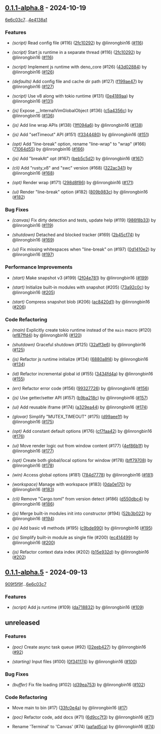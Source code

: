 ## [0.1.1-alpha.8](https://github.com/rsvim/rsvim/compare/v0.1.1-alpha.5..0.1.1-alpha.8) - 2024-10-19

[6e6c03c7](https://github.com/rsvim/rsvim/commit/6e6c03c7f828a5acbfae029370d061b5e907dd1e)...[4e4138a1](https://github.com/rsvim/rsvim/commit/4e4138a1736feed90fef9daf329f827d61c8d930)

### <!-- 0 -->Features

- *(script)* Read config file (#116) ([2fc10292](https://github.com/rsvim/rsvim/commit/2fc10292f6416ea76b47e8115776caedcbbeded0)) by @linrongbin16 ([#116](https://github.com/rsvim/rsvim/pull/116))

- *(script)* Start js runtime in a separate thread (#116) ([2fc10292](https://github.com/rsvim/rsvim/commit/2fc10292f6416ea76b47e8115776caedcbbeded0)) by @linrongbin16 ([#116](https://github.com/rsvim/rsvim/pull/116))

- *(script)* Implement js runtime with deno_core (#126) ([43d02884](https://github.com/rsvim/rsvim/commit/43d028844d5ea96ca240ebae6c728c316a9d2553)) by @linrongbin16 ([#126](https://github.com/rsvim/rsvim/pull/126))

- *(defaults)* Add config file and cache dir path (#127) ([f199ae47](https://github.com/rsvim/rsvim/commit/f199ae47a9f641fe8e2fa4c2f0840fe90c9cecdf)) by @linrongbin16 ([#127](https://github.com/rsvim/rsvim/pull/127))

- *(script)* Use v8 along with tokio runtime (#131) ([0e4189aa](https://github.com/rsvim/rsvim/commit/0e4189aa2c06464f84be282de6e61e0991a4251e)) by @linrongbin16 ([#131](https://github.com/rsvim/rsvim/pull/131))

- *(js)* Expose __InternalVimGlobalObject (#136) ([c5a4356c](https://github.com/rsvim/rsvim/commit/c5a4356c58fd707b0c0280b17d991d1d686a6285)) by @linrongbin16 ([#136](https://github.com/rsvim/rsvim/pull/136))

- *(js)* Add line wrap APIs (#138) ([1ff094a6](https://github.com/rsvim/rsvim/commit/1ff094a67086cca596939601eac5018c4ea537f6)) by @linrongbin16 ([#138](https://github.com/rsvim/rsvim/pull/138))

- *(js)* Add "setTimeout" API (#151) ([f3344480](https://github.com/rsvim/rsvim/commit/f33444804376221a3ec58925bb6bce5af12f9b9f)) by @linrongbin16 ([#151](https://github.com/rsvim/rsvim/pull/151))

- *(opt)* Add "line-break" option, rename "line-wrap" to "wrap" (#166) ([71064d55](https://github.com/rsvim/rsvim/commit/71064d559cf34fd8e4f1a742d088269caba3c631)) by @linrongbin16 ([#166](https://github.com/rsvim/rsvim/pull/166))

- *(js)* Add "breakAt" opt (#167) ([beb5c5d2](https://github.com/rsvim/rsvim/commit/beb5c5d28c23d4d663d08d727997e97c66403525)) by @linrongbin16 ([#167](https://github.com/rsvim/rsvim/pull/167))

- *(cli)* Add "rusty_v8" and "swc" version (#168) ([322ac341](https://github.com/rsvim/rsvim/commit/322ac3413fc3484d84fa0a8f6f7cc7821abaea37)) by @linrongbin16 ([#168](https://github.com/rsvim/rsvim/pull/168))

- *(opt)* Render wrap (#171) ([298d8f86](https://github.com/rsvim/rsvim/commit/298d8f860402f8a73c85d3570df0849eb6244752)) by @linrongbin16 ([#171](https://github.com/rsvim/rsvim/pull/171))

- *(ui)* Render "line-break" option (#182) ([809b983c](https://github.com/rsvim/rsvim/commit/809b983c9193303d0d05674ccef5553ce53b3326)) by @linrongbin16 ([#182](https://github.com/rsvim/rsvim/pull/182))


### <!-- 1 -->Bug Fixes

- *(canvas)* Fix dirty detection and tests, update help (#119) ([986f8b33](https://github.com/rsvim/rsvim/commit/986f8b33b81df0e375d0a2dc16ef97f9e8c6373a)) by @linrongbin16 ([#119](https://github.com/rsvim/rsvim/pull/119))

- *(shutdown)* Detached and blocked tracker (#169) ([2b45cf74](https://github.com/rsvim/rsvim/commit/2b45cf740863b2994d6f0cdb4a0fa27bded8316e)) by @linrongbin16 ([#169](https://github.com/rsvim/rsvim/pull/169))

- *(ui)* Fix missing whitespaces when "line-break" on (#197) ([0d1410e2](https://github.com/rsvim/rsvim/commit/0d1410e230780e64def866dc5968cd22c17cf57c)) by @linrongbin16 ([#197](https://github.com/rsvim/rsvim/pull/197))


### <!-- 2 -->Performance Improvements

- *(start)* Make snapshot v3 (#199) ([2f04e781](https://github.com/rsvim/rsvim/commit/2f04e7810b300937e1276f567764426a1c5eb69b)) by @linrongbin16 ([#199](https://github.com/rsvim/rsvim/pull/199))

- *(start)* Initialize built-in modules with snapshot (#205) ([73a92c0c](https://github.com/rsvim/rsvim/commit/73a92c0c3d20ac7c66a184987ce4024ad4918c7c)) by @linrongbin16 ([#205](https://github.com/rsvim/rsvim/pull/205))

- *(start)* Compress snapshot blob (#206) ([ac8420d1](https://github.com/rsvim/rsvim/commit/ac8420d17605aef8f975fdb5000774017a9f0384)) by @linrongbin16 ([#206](https://github.com/rsvim/rsvim/pull/206))


### <!-- 3 -->Code Refactoring

- *(main)* Explicitly create tokio runtime instead of the `main` macro (#120) ([ef87ffd4](https://github.com/rsvim/rsvim/commit/ef87ffd4dd7669e297c0d7773050245760f86f7c)) by @linrongbin16 ([#120](https://github.com/rsvim/rsvim/pull/120))

- *(shutdown)* Graceful shutdown (#125) ([32aff3e6](https://github.com/rsvim/rsvim/commit/32aff3e63ecf3f39c44cfb75f37f09c691a47575)) by @linrongbin16 ([#125](https://github.com/rsvim/rsvim/pull/125))

- *(js)* Refactor js runtime initialize (#134) ([6880a8f4](https://github.com/rsvim/rsvim/commit/6880a8f436868d9b8f668e5f2265372c9b4e3dbc)) by @linrongbin16 ([#134](https://github.com/rsvim/rsvim/pull/134))

- *(id)* Refactor incremental global id (#155) ([3434fd4a](https://github.com/rsvim/rsvim/commit/3434fd4a66e482ca3bb2ea15e3c6f0878f6913cd)) by @linrongbin16 ([#155](https://github.com/rsvim/rsvim/pull/155))

- *(err)* Refactor error code (#156) ([99327726](https://github.com/rsvim/rsvim/commit/99327726412ab1f116dc262ab184eea8a21b178c)) by @linrongbin16 ([#156](https://github.com/rsvim/rsvim/pull/156))

- *(js)* Use getter/setter API (#157) ([b9ba218c](https://github.com/rsvim/rsvim/commit/b9ba218cd5b8baf1ac0bfbae98cc505f9fc0a85f)) by @linrongbin16 ([#157](https://github.com/rsvim/rsvim/pull/157))

- *(ui)* Add reusable iframe (#174) ([a329ea44](https://github.com/rsvim/rsvim/commit/a329ea449d0ec65dbd8995a9d7b30d18474245ee)) by @linrongbin16 ([#174](https://github.com/rsvim/rsvim/pull/174))

- *(glovar)* Simplify "MUTEX_TIMEOUT" (#175) ([d99aee1f](https://github.com/rsvim/rsvim/commit/d99aee1f89224838f1317250b1d35a6d03dababa)) by @linrongbin16 ([#175](https://github.com/rsvim/rsvim/pull/175))

- *(opt)* Add constant default options (#176) ([cf7faa42](https://github.com/rsvim/rsvim/commit/cf7faa428773d004afdae65ba479c4accc4d4e9b)) by @linrongbin16 ([#176](https://github.com/rsvim/rsvim/pull/176))

- *(ui)* Move render logic out from window content (#177) ([4ef86b1f](https://github.com/rsvim/rsvim/commit/4ef86b1f85d6487f5ec431eb27e90619dbff60a3)) by @linrongbin16 ([#177](https://github.com/rsvim/rsvim/pull/177))

- *(opt)* Create both global/local options for window (#178) ([bff79708](https://github.com/rsvim/rsvim/commit/bff797088ef895272eb51c396ee43bd3880b5e84)) by @linrongbin16 ([#178](https://github.com/rsvim/rsvim/pull/178))

- *(win)* Access global options (#181) ([784d7778](https://github.com/rsvim/rsvim/commit/784d7778b5a545f1426a209db5c406782afae611)) by @linrongbin16 ([#181](https://github.com/rsvim/rsvim/pull/181))

- *(workspace)* Manage with workspace (#183) ([0da0e170](https://github.com/rsvim/rsvim/commit/0da0e17043b4bec3e6403839aba90661c59c4631)) by @linrongbin16 ([#183](https://github.com/rsvim/rsvim/pull/183))

- *(cli)* Remove "Cargo.toml" from version detect (#186) ([d550dbc4](https://github.com/rsvim/rsvim/commit/d550dbc4a98793e604724c4f935626ec7be8908f)) by @linrongbin16 ([#186](https://github.com/rsvim/rsvim/pull/186))

- *(js)* Merge built-in modules init into constructor (#194) ([52b3b022](https://github.com/rsvim/rsvim/commit/52b3b022d75becb238530702897584f696e29165)) by @linrongbin16 ([#194](https://github.com/rsvim/rsvim/pull/194))

- *(js)* Add basic v8 methods (#195) ([c9bde990](https://github.com/rsvim/rsvim/commit/c9bde990c00472e5b7157d15559f0b43a1148ff8)) by @linrongbin16 ([#195](https://github.com/rsvim/rsvim/pull/195))

- *(js)* Simplify built-in module as single file (#200) ([ec414499](https://github.com/rsvim/rsvim/commit/ec41449959907f7425e1aa6b5fcf67e83252634e)) by @linrongbin16 ([#200](https://github.com/rsvim/rsvim/pull/200))

- *(js)* Refactor context data index (#202) ([b15e932d](https://github.com/rsvim/rsvim/commit/b15e932df295be606ffd6ed0428ea77b850effc8)) by @linrongbin16 ([#202](https://github.com/rsvim/rsvim/pull/202))

## [0.1.1-alpha.5](https://github.com/rsvim/rsvim/compare/v0.1.1-alpha.3..v0.1.1-alpha.5) - 2024-09-13

[909f5f9f](https://github.com/rsvim/rsvim/commit/909f5f9f9ad6d4287d6a66371458c52a5a15b442)...[6e6c03c7](https://github.com/rsvim/rsvim/commit/6e6c03c7f828a5acbfae029370d061b5e907dd1e)

### <!-- 0 -->Features

- *(script)* Add js runtime (#109) ([da718832](https://github.com/rsvim/rsvim/commit/da718832eb301ad75080396de04fc5f989d59d0f)) by @linrongbin16 ([#109](https://github.com/rsvim/rsvim/pull/109))

## unreleased

### <!-- 0 -->Features

- *(poc)* Create async task queue (#92) ([02eeb427](https://github.com/rsvim/rsvim/commit/02eeb4276896ccb1a0920c5370c179a734d35a02)) by @linrongbin16 ([#92](https://github.com/rsvim/rsvim/pull/92))

- *(starting)* Input files (#100) ([0f341174](https://github.com/rsvim/rsvim/commit/0f341174121a701cd9e11b03e2c0656d48cd4ff8)) by @linrongbin16 ([#100](https://github.com/rsvim/rsvim/pull/100))


### <!-- 1 -->Bug Fixes

- *(buffer)* Fix file loading (#102) ([d39ea753](https://github.com/rsvim/rsvim/commit/d39ea753ebf5c7f11aa4a2206f8c3d665618522e)) by @linrongbin16 ([#102](https://github.com/rsvim/rsvim/pull/102))


### <!-- 3 -->Code Refactoring

- Move main to bin (#17) ([33fc0e4a](https://github.com/rsvim/rsvim/commit/33fc0e4a94cea41a1d9f7186903f95d28815f455)) by @linrongbin16 ([#17](https://github.com/rsvim/rsvim/pull/17))

- *(poc)* Refactor code, add docs (#71) ([6d9cc7f3](https://github.com/rsvim/rsvim/commit/6d9cc7f3cf673a3947e1261d48885acac8695e98)) by @linrongbin16 ([#71](https://github.com/rsvim/rsvim/pull/71))

- Rename 'Terminal' to 'Canvas' (#74) ([aafad5ca](https://github.com/rsvim/rsvim/commit/aafad5ca88205f41c81832a33d5101c077e4160b)) by @linrongbin16 ([#74](https://github.com/rsvim/rsvim/pull/74))

